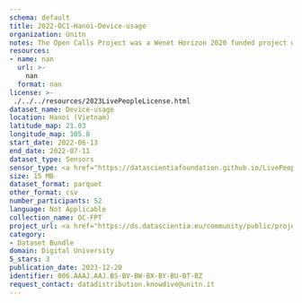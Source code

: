 ```yaml
---
schema: default
title: 2022-OC1-Hanoi-Device-usage
organization: Unitn
notes: The Open Calls Project was a Wenet Horizon 2020 funded project with the goal of developing a diversity-aware, machine-mediated paradigm for social interactions. It collected information on the eating/drinking activities of the students of FPT University in Vietnam. The project was carried out in June and July 2022. The project set out to sense the daily activity data of respondents through the mobile phone sensors, collect health data through daily food log surveys, collect alcohol-drinking activities coupled with the motives for drinking, and conduct semi-structured surveys to gather feedback on the project. Data collection was carried out in three big cities across Vietnam. The i-Log application was used to collect sensor data from participants with the language set to Vietnamese. The food-drink activities were collected with an i-Log survey filled in by the respondents three times a day.
resources:
- name: nan
  url: >-
    nan
  format: nan
license: >-
 ./../../resources/2023LivePeopleLicense.html
dataset_name: Device-usage
location: Hanoi (Vietnam)
latitude_map: 21.03
longitude_map: 105.8
start_date: 2022-06-13
end_date: 2022-07-11
dataset_type: Sensors
sensor_type: <a href="https://datascientiafoundation.github.io/LivePeople/datasets/2022-OC1-Hanoi-Airplane%20Mode%20Event/">airplane mode</a>, <a href="https://datascientiafoundation.github.io/LivePeople/datasets/2022-OC1-Hanoi-Doze%20Event/">doze</a>, <a href="https://datascientiafoundation.github.io/LivePeople/datasets/2022-OC1-Hanoi-Ring%20Mode%20Event/">ring mode</a>, <a href="https://datascientiafoundation.github.io/LivePeople/datasets/2022-OC1-Hanoi-Screen%20Event/">screen</a>, <a href="https://datascientiafoundation.github.io/LivePeople/datasets/2022-OC1-Hanoi-Touch%20Event/">touch</a>, <a href="https://datascientiafoundation.github.io/LivePeople/datasets/2022-OC1-Hanoi-Batterycharge%20Event/">battery charge</a>, <a href="https://datascientiafoundation.github.io/LivePeople/datasets/2022-OC1-Hanoi-Battery%20Monitoring%20Log/">battery level</a>, <a href="https://datascientiafoundation.github.io/LivePeople/datasets/2022-OC1-Hanoi-User%20Presence%20Event/">user presence</a>
size: 15 MB
dataset_format: parquet
other_format: csv
number_participants: 52
language: Not Applicable
collection_name: OC-FPT
project_url: <a href="https://ds.datascientia.eu/community/public/projects/3b975830-9ecc-4127-855b-f88b8b5fe2ca">https://ds.datascientia.eu/community/public/projects/3b975830-9ecc-4127-855b-f88b8b5fe2ca</a>
category:
- Dataset Bundle
domain: Digital University
5_stars: 3
publication_date: 2023-12-20
identifier: 006.AAAJ.AAJ.BS-BV-BW-BX-BY-BU-BT-BZ
request_contact: datadistribution.knowdive@unitn.it
---
```



